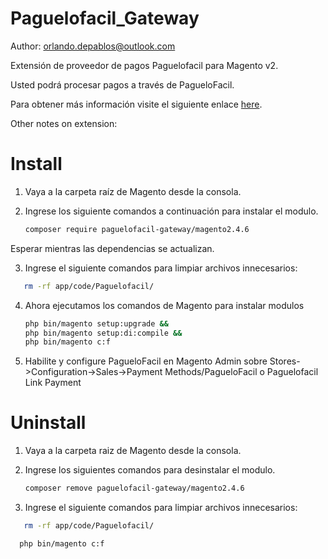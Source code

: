 Paguelofacil_Gateway
======================

Author: [orlando.depablos@outlook.com](mailto:orlando.depablos@outlook.com)

Extensión de proveedor de pagos Paguelofacil para Magento v2.

Usted podrá procesar pagos a través de PagueloFacil.

Para obtener más información visite el siguiente enlace [here](https://developers.paguelofacil.com/ecommerce/magento).

Other notes on extension: 

Install
=======

1. Vaya a la carpeta raíz de Magento desde la consola.

2. Ingrese los siguiente comandos a continuación para instalar el modulo.

    ```bash
    composer require paguelofacil-gateway/magento2.4.6
    ```
Esperar mientras las dependencias se actualizan.

3. Ingrese el siguiente comandos para limpiar archivos innecesarios:

 ```bash
	rm -rf app/code/Paguelofacil/
 ```

4. Ahora ejecutamos los comandos de Magento para instalar modulos

    ```bash
   php bin/magento setup:upgrade &&
   php bin/magento setup:di:compile &&
   php bin/magento c:f
    ```
5. Habilite y configure PagueloFacil en Magento Admin sobre Stores->Configuration->Sales->Payment Methods/PagueloFacil o Paguelofacil Link Payment


Uninstall
=======

1. Vaya a la carpeta raiz de Magento desde la consola.

2. Ingrese los siguientes comandos para desinstalar el modulo.

    ```bash
    composer remove paguelofacil-gateway/magento2.4.6
    ```
3. Ingrese el siguiente comandos para limpiar archivos innecesarios:

 ```bash
    rm -rf app/code/Paguelofacil/
 ```
  ```bash
	php bin/magento c:f
  ```
